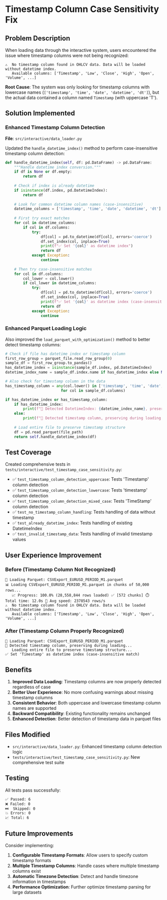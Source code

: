 # Timestamp Column Case Sensitivity Fix

## Problem Description

When loading data through the interactive system, users encountered the issue where timestamp columns were not being recognized:

```
⚠️  No timestamp column found in OHLCV data. Data will be loaded without datetime index.
   Available columns: ['Timestamp', 'Low', 'Close', 'High', 'Open', 'Volume', ...]
```

**Root Cause**: The system was only looking for timestamp columns with lowercase names (`['timestamp', 'time', 'date', 'datetime', 'dt']`), but the actual data contained a column named `Timestamp` (with uppercase 'T').

## Solution Implemented

### Enhanced Timestamp Column Detection

**File**: `src/interactive/data_loader.py`

Updated the `handle_datetime_index()` method to perform case-insensitive timestamp column detection:

```python
def handle_datetime_index(self, df: pd.DataFrame) -> pd.DataFrame:
    """Handle datetime index conversion."""
    if df is None or df.empty:
        return df
        
    # Check if index is already datetime
    if isinstance(df.index, pd.DatetimeIndex):
        return df
        
    # Look for common datetime column names (case-insensitive)
    datetime_columns = ['timestamp', 'time', 'date', 'datetime', 'dt']
    
    # First try exact matches
    for col in datetime_columns:
        if col in df.columns:
            try:
                df[col] = pd.to_datetime(df[col], errors='coerce')
                df.set_index(col, inplace=True)
                print(f"✅ Set '{col}' as datetime index")
                return df
            except Exception:
                continue
    
    # Then try case-insensitive matches
    for col in df.columns:
        col_lower = col.lower()
        if col_lower in datetime_columns:
            try:
                df[col] = pd.to_datetime(df[col], errors='coerce')
                df.set_index(col, inplace=True)
                print(f"✅ Set '{col}' as datetime index (case-insensitive match)")
                return df
            except Exception:
                continue
```

### Enhanced Parquet Loading Logic

Also improved the `load_parquet_with_optimization()` method to better detect timestamp columns:

```python
# Check if file has datetime index or timestamp column
first_row_group = parquet_file.read_row_group(0)
sample_df = first_row_group.to_pandas()
has_datetime_index = isinstance(sample_df.index, pd.DatetimeIndex)
datetime_index_name = sample_df.index.name if has_datetime_index else None

# Also check for timestamp column in the data
has_timestamp_column = any(col.lower() in ['timestamp', 'time', 'date', 'datetime', 'dt'] 
                         for col in sample_df.columns)

if has_datetime_index or has_timestamp_column:
    if has_datetime_index:
        print(f"📅 Detected DatetimeIndex: {datetime_index_name}, preserving during loading...")
    else:
        print(f"📅 Detected timestamp column, preserving during loading...")
    
    # Load entire file to preserve timestamp structure
    df = pd.read_parquet(file_path)
    return self.handle_datetime_index(df)
```

## Test Coverage

Created comprehensive tests in `tests/interactive/test_timestamp_case_sensitivity.py`:

- ✅ `test_timestamp_column_detection_uppercase`: Tests 'Timestamp' column detection
- ✅ `test_timestamp_column_detection_lowercase`: Tests 'timestamp' column detection  
- ✅ `test_timestamp_column_detection_mixed_case`: Tests 'TimeStamp' column detection
- ✅ `test_no_timestamp_column_handling`: Tests handling of data without timestamp
- ✅ `test_already_datetime_index`: Tests handling of existing DatetimeIndex
- ✅ `test_invalid_timestamp_data`: Tests handling of invalid timestamp values

## User Experience Improvement

### Before (Timestamp Column Not Recognized)

```
🔄 Loading Parquet: CSVExport_EURUSD_PERIOD_M1.parquet
📊 Loading CSVExport_EURUSD_PERIOD_M1.parquet in chunks of 50,000 rows...
   📈 Progress: 100.0% (28,558,844 rows loaded) ✅ [572 chunks] ⏱️ Total time: 12.0s 🚀 Avg speed: 2378543 rows/s
⚠️  No timestamp column found in OHLCV data. Data will be loaded without datetime index.
   Available columns: ['Timestamp', 'Low', 'Close', 'High', 'Open', 'Volume', ...]
```

### After (Timestamp Column Properly Recognized)

```
🔄 Loading Parquet: CSVExport_EURUSD_PERIOD_M1.parquet
📅 Detected timestamp column, preserving during loading...
   Loading entire file to preserve timestamp structure...
✅ Set 'Timestamp' as datetime index (case-insensitive match)
```

## Benefits

1. **Improved Data Loading**: Timestamp columns are now properly detected regardless of case
2. **Better User Experience**: No more confusing warnings about missing timestamp columns
3. **Consistent Behavior**: Both uppercase and lowercase timestamp column names are supported
4. **Backward Compatibility**: Existing functionality remains unchanged
5. **Enhanced Detection**: Better detection of timestamp data in parquet files

## Files Modified

- `src/interactive/data_loader.py`: Enhanced timestamp column detection logic
- `tests/interactive/test_timestamp_case_sensitivity.py`: New comprehensive test suite

## Testing

All tests pass successfully:

```bash
✅ Passed: 6
❌ Failed: 0
⏭️  Skipped: 0
💥 Errors: 0
📈 Total: 6
```

## Future Improvements

Consider implementing:

1. **Configurable Timestamp Formats**: Allow users to specify custom timestamp formats
2. **Multiple Timestamp Columns**: Handle cases where multiple timestamp columns exist
3. **Automatic Timezone Detection**: Detect and handle timezone information in timestamps
4. **Performance Optimization**: Further optimize timestamp parsing for large datasets
